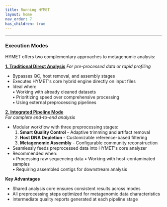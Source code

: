 ```yaml
---
title: Running HYMET
layout: home
nav_order: 7
has_children: true
---
```


---
### **Execution Modes**

HYMET offers two complementary approaches to metagenomic analysis:

[**1. Traditional Direct Analysis**](https://inesbmartins02.github.io/hymet-docs/hymetsimple.html) 
*For pre-processed data or rapid profiling*  
- Bypasses QC, host removal, and assembly stages  
- Executes HYMET's core hybrid engine directly on input files  
- Ideal when:  
  • Working with already cleaned datasets  
  • Prioritizing speed over comprehensive processing  
  • Using external preprocessing pipelines  

[**2. Integrated Pipeline Mode**](https://inesbmartins02.github.io/hymet-docs/integratedpipeline.md)  
*For complete end-to-end analysis*  
- Modular workflow with three preprocessing stages:  
  1. **Smart Quality Control** - Adaptive trimming and artifact removal  
  2. **Host DNA Depletion** - Customizable reference-based filtering  
  3. **Metagenomic Assembly** - Configurable community reconstruction  
- Seamlessly feeds preprocessed data into HYMET's core analyzer  
- Recommended when:  
  • Processing raw sequencing data 
  • Working with host-contaminated samples  
  • Requiring assembled contigs for downstream analysis  

**Key Advantages**  
- Shared analysis core ensures consistent results across modes  
- All preprocessing steps optimized for metagenomic data characteristics  
- Intermediate quality reports generated at each pipeline stage
  
